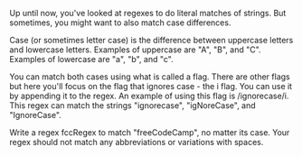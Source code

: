 Up until now, you've looked at regexes to do literal matches of strings. But sometimes, you might want to also match case differences.

Case (or sometimes letter case) is the difference between uppercase letters and lowercase letters. Examples of uppercase are "A", "B", and "C". Examples of lowercase are "a", "b", and "c".

You can match both cases using what is called a flag. There are other flags but here you'll focus on the flag that ignores case - the i flag. You can use it by appending it to the regex. An example of using this flag is /ignorecase/i. This regex can match the strings "ignorecase", "igNoreCase", and "IgnoreCase".


Write a regex fccRegex to match "freeCodeCamp", no matter its case. Your regex should not match any abbreviations or variations with spaces.
